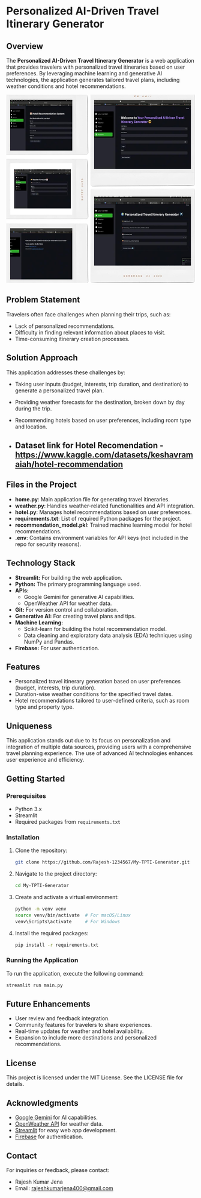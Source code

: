 # Personalized AI-Driven Travel Itinerary Generator

## Overview
The **Personalized AI-Driven Travel Itinerary Generator** is a web application that provides travelers with personalized travel itineraries based on user preferences. By leveraging machine learning and generative AI technologies, the application generates tailored travel plans, including weather conditions and hotel recommendations.

<img src="PHOTO-2024-09-24-02-42-46.jpg" alt="Travel Reccomendation" width="1000" height="500">

## Problem Statement
Travelers often face challenges when planning their trips, such as:
- Lack of personalized recommendations.
- Difficulty in finding relevant information about places to visit.
- Time-consuming itinerary creation processes.

## Solution Approach
This application addresses these challenges by:
- Taking user inputs (budget, interests, trip duration, and destination) to generate a personalized travel plan.
- Providing weather forecasts for the destination, broken down by day during the trip.
- Recommending hotels based on user preferences, including room type and location.

- ## Dataset link for Hotel Recomendation - https://www.kaggle.com/datasets/keshavramaiah/hotel-recommendation

## Files in the Project
- **home.py**: Main application file for generating travel itineraries.
- **weather.py**: Handles weather-related functionalities and API integration.
- **hotel.py**: Manages hotel recommendations based on user preferences.
- **requirements.txt**: List of required Python packages for the project.
- **recommendation_model.pkl**: Trained machine learning model for hotel recommendations.
- **.env**: Contains environment variables for API keys (not included in the repo for security reasons).


## Technology Stack
- **Streamlit:** For building the web application.
- **Python:** The primary programming language used.
- **APIs:** 
  - Google Gemini for generative AI capabilities.
  - OpenWeather API for weather data.
- **Git:** For version control and collaboration.
- **Generative AI:** For creating travel plans and tips.
- **Machine Learning:** 
  - Scikit-learn for building the hotel recommendation model.
  - Data cleaning and exploratory data analysis (EDA) techniques using NumPy and Pandas.
- **Firebase:** For user authentication.

## Features
- Personalized travel itinerary generation based on user preferences (budget, interests, trip duration).
- Duration-wise weather conditions for the specified travel dates.
- Hotel recommendations tailored to user-defined criteria, such as room type and property type.

## Uniqueness
This application stands out due to its focus on personalization and integration of multiple data sources, providing users with a comprehensive travel planning experience. The use of advanced AI technologies enhances user experience and efficiency.

## Getting Started
### Prerequisites
- Python 3.x
- Streamlit
- Required packages from `requirements.txt`

### Installation
1. Clone the repository:
   ```bash
   git clone https://github.com/Rajesh-1234567/My-TPTI-Generator.git
   ```
2. Navigate to the project directory:
   ```bash
   cd My-TPTI-Generator
   ```
3. Create and activate a virtual environment:
   ```bash
   python -m venv venv
   source venv/bin/activate  # For macOS/Linux
   venv\Scripts\activate     # For Windows
   ```
4. Install the required packages:
   ```bash
   pip install -r requirements.txt
   ```

### Running the Application
To run the application, execute the following command:
```bash
streamlit run main.py
```

## Future Enhancements
- User review and feedback integration.
- Community features for travelers to share experiences.
- Real-time updates for weather and hotel availability.
- Expansion to include more destinations and personalized recommendations.

## License
This project is licensed under the MIT License. See the LICENSE file for details.

## Acknowledgments
- [Google Gemini](https://cloud.google.com/generative-ai) for AI capabilities.
- [OpenWeather API](https://openweathermap.org/api) for weather data.
- [Streamlit](https://streamlit.io/) for easy web app development.
- [Firebase](https://firebase.google.com/) for authentication.

## Contact
For inquiries or feedback, please contact:
- Rajesh Kumar Jena
- Email: rajeshkumarjena400@gmail.com
